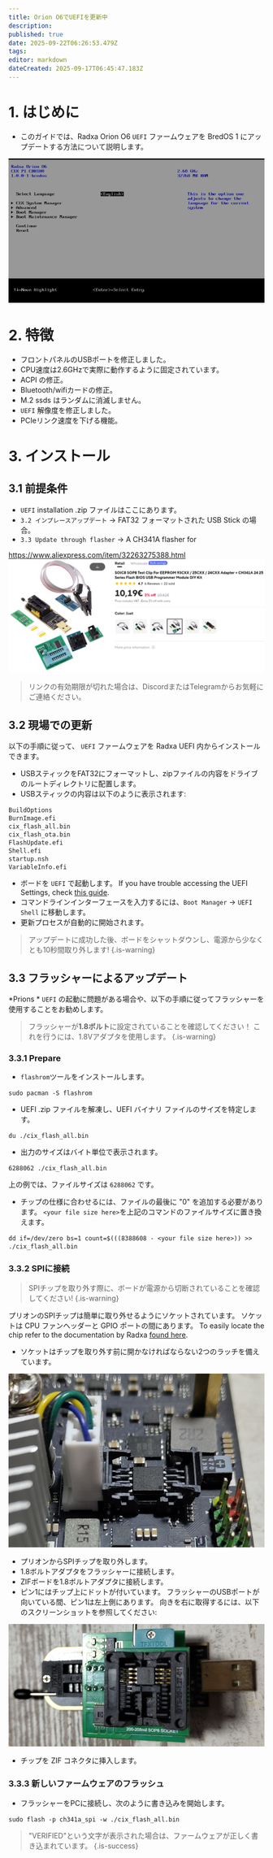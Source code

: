 ```yaml
---
title: Orion O6でUEFIを更新中
description:
published: true
date: 2025-09-22T06:26:53.479Z
tags:
editor: markdown
dateCreated: 2025-09-17T06:45:47.183Z
---
```


# 1. はじめに

- このガイドでは、Radxa Orion O6 `UEFI` ファームウェアを BredOS 1 にアップデートする方法について説明します。

![radxa-bios.png](/orion/radxa-bios.png)

# 2. 特徴

- フロントパネルのUSBポートを修正しました。
- CPU速度は2.6GHzで実際に動作するように固定されています。
- ACPI の修正。
- Bluetooth/wifiカードの修正。
- M.2 ssds はランダムに消滅しません。
- `UEFI` 解像度を修正しました。
- PCIeリンク速度を下げる機能。

# 3. インストール

## 3.1 前提条件

- `UEFI` installation .zip ファイルはここにあります。
- `3.2 インプレースアップデート` -> FAT32 フォーマットされた USB Stick の場合。
- `3.3 Update through flasher` -> A CH341A flasher for

https://www.aliexpress.com/item/32263275388.html
![spi-flasher.png](/wiki-itx3588j-pics/spi-flasher.png)

> リンクの有効期限が切れた場合は、DiscordまたはTelegramからお気軽にご連絡ください。

## 3.2 現場での更新

以下の手順に従って、 `UEFI` ファームウェアを Radxa UEFI 内からインストールできます。

- USBスティックをFAT32にフォーマットし、zipファイルの内容をドライブのルートディレクトリに配置します。
- USBスティックの内容は以下のように表示されます:

```
BuildOptions  
BurnImage.efi  
cix_flash_all.bin  
cix_flash_ota.bin  
FlashUpdate.efi  
Shell.efi  
startup.nsh  
VariableInfo.efi
```

- ボードを `UEFI` で起動します。 If you have trouble accessing the UEFI Settings, check [this guide](/en/how-to/change-default-boot-order-rk3588#2.1-Accessing-the-Boot-Menu).
- コマンドラインインターフェースを入力するには、`Boot Manager` -> `UEFI Shell` に移動します。
- 更新プロセスが自動的に開始されます。

> アップデートに成功した後、ボードをシャットダウンし、電源から少なくとも10秒間取り外します!
> {.is-warning}

## 3.3 フラッシャーによるアップデート

\*Prions \* `UEFI` の起動に問題がある場合や、以下の手順に従ってフラッシャーを使用することをお勧めします。

> フラッシャーが**1.8ボルト**に設定されていることを確認してください！ これを行うには、1.8Vアダプタを使用します。
> {.is-warning}

### 3.3.1 Prepare

- `flashrom`ツールをインストールします。

 ```
 sudo pacman -S flashrom
 ```

- UEFI .zip ファイルを解凍し、UEFI バイナリ ファイルのサイズを特定します。

```
du ./cix_flash_all.bin
```

- 出力のサイズはバイト単位で表示されます。

```
6288062 ./cix_flash_all.bin
```

上の例では、ファイルサイズは `6288062` です。

- チップの仕様に合わせるには、ファイルの最後に "0" を追加する必要があります。 `<your file size here>`を上記のコマンドのファイルサイズに置き換えます。

```
dd if=/dev/zero bs=1 count=$(((8388608 - <your file size here>)) >> ./cix_flash_all.bin
```

### 3.3.2 SPIに接続

> SPIチップを取り外す際に、ボードが電源から切断されていることを確認してください!
> {.is-warning}

プリオンのSPIチップは簡単に取り外せるようにソケットされています。 ソケットは CPU ファンヘッダーと GPIO ポートの間にあります。 To easily locate the chip refer to the documentation by Radxa [found here](https://radxa.com/orion/o6/marked_orion_o6.webp).

- ソケットはチップを取り外す前に開かなければならない2つのラッチを備えています。

![prion-spi-loaction-cut.png](/orion/prion-spi-loaction-cut.png)

- プリオンからSPIチップを取り外します。
- 1.8ボルトアダプタをフラッシャーに接続します。
- ZIFボードを1.8ボルトアダプタに接続します。
- ピン1にはチップ上にドットが付いています。 フラッシャーのUSBポートが向いている間、ピン1は左上側にあります。 向きを右に取得するには、以下のスクリーンショットを参照してください:

![1-8v-zif-socket-cut.jpg](/orion/1-8v-zif-socket-cut.jpg)

- チップを ZIF コネクタに挿入します。

### 3.3.3 新しいファームウェアのフラッシュ

- フラッシャーをPCに接続し、次のように書き込みを開始します。

```
sudo flash -p ch341a_spi -w ./cix_flash_all.bin 
```

> "VERIFIED"という文字が表示された場合は、ファームウェアが正しく書き込まれています。
> {.is-success}
